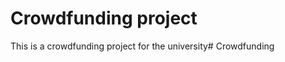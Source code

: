 # Crowdfunding project 

This is a crowdfunding project for the university#   C r o w d f u n d i n g  
 